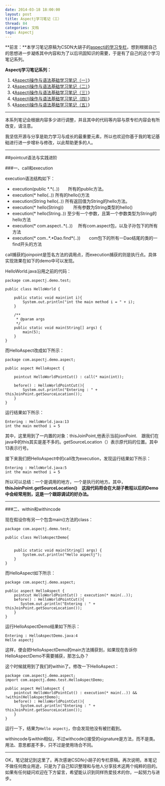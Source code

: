 ```yaml
---
date: 2014-03-18 18:00:00
layout: post
title: Aspectj学习笔记（三）
thread: 84
categories: 文档
tags: Aspectj
---
```


**前言：**本学习笔记原稿为CSDN大胡子的[aspectj的学习专栏](http://my.csdn.net/zl3450341)，想到根据自己的思想进一步凝练其中内容和为了以后巩固知识的需要，于是有了自己的这个学习笔记系列。

**Aspectj学习笔记系列：**

1. 《[Aspectj操作与语法基础学习笔记（一）](http://hijiangtao.github.io/2014/03/18/AspectjStudyNode1/)》
2. 《[Aspectj操作与语法基础学习笔记（二）](http://hijiangtao.github.io/2014/03/18/AspectjStudyNode2/)》
3. 《[Aspectj操作与语法基础学习笔记（三）](http://hijiangtao.github.io/2014/03/18/AspectjStudyNode3/)》 
4. 《[Aspectj操作与语法基础学习笔记（四）](http://hijiangtao.github.io/2014/03/18/AspectjStudyNode4/)》
5. 《[Aspectj操作与语法基础学习笔记（五）](http://hijiangtao.github.io/2014/03/18/AspectjStudyNode5/)》

----

本系列笔记会根据内容多少进行调整，并且其中的代码等内容与原专栏内容会有所改变，请注意。

我坚信开源与分享是助力学习与成长的最重要元素，所以也欢迎你基于我的笔记基础进行进一步增补与修改，以此帮助更多的人。

----

##pointcut语法与实践进阶

###一、call和execution

execution语法结构如下：

* execution(public \*.\*(..))　　所有的public方法。
* execution(\* hello(..))            所有的hello()方法
* execution(String hello(..))   所有返回值为String的hello方法。
* execution(\* hello(String))  　　所有参数为String类型的hello()
* execution(\* hello(String..))      至少有一个参数，且第一个参数类型为String的hello方法
* execution(\* com.aspect..\*(..))  　所有com.aspect包，以及子孙包下的所有方法
* execution(\* com..\*.\*Dao.find\*(..))　　com包下的所有一Dao结尾的类的一find开头的方法

call捕获的joinpoint是签名方法的调用点，而execution捕获的则是执行点。具体实现效果在如下的demo中可以发现。

HelloWorld.java沿用之前的代码：

```
package com.aspectj.demo.test;  
  
public class HelloWorld {  
  
	public static void main(int i){
		System.out.println("int the main method i = " + i);
	}
	
    /** 
     * @param args 
     */  
    public static void main(String[] args) {  
    	main(5);
    }  
}
```

而HelloAspect改成如下所示：

```
package com.aspectj.demo.aspect;  
  
public aspect HelloAspect {  
  
	pointcut HelloWorldPointCut() : call(* main(int)); 
    
    before() : HelloWorldPointCut(){  
    	System.out.println("Entering : " + thisJoinPoint.getSourceLocation()); 
    }  
} 
```

运行结果如下所示：

```
Entering : HelloWorld.java:13
int the main method i = 5
```

其中，这里用到了一内置的对象：thisJoinPoint,他表示当前jionPoint.　跟我们在java中的this其实是差不多的。getSourceLocation（）表示原代码的位置。其中13表示行号。

接下来我们把HelloAspect中的call改为execution，发现运行结果如下所示：

```
Entering : HelloWorld.java:5
int the main method i = 5
```

所以可以总结：一个是调用的地方，一个是执行的地方。其中，**thisJoinPoint.getSourceLocation()　这段代码将会在大胡子教程以后的Demo中会经常用到，这是一个跟踪调试的好办法。**

----

###二、within和withincode

现在假设你有另一个包含main()方法的class：

```
package com.aspectj.demo.test;  
  
public class HelloAspectDemo{  
      
      
    public static void main(String[] args) {  
        System.out.println("Hello aspectj");  
    }  
}  
```

而HelloAspect如下所示：

```
package com.aspectj.demo.aspect;  

public aspect HelloAspect {  
    pointcut HelloWorldPointCut() : execution(* main(..));  
    before() : HelloWorldPointCut(){  
       System.out.println("Entering : " + thisJoinPoint.getSourceLocation());  
    }  
}  
```

运行HelloAspectDemo结果如下所示：

```
Entering : HelloAspectDemo.java:4
Hello aspectj
```

这样，便会把HelloAspectDemo的main方法捕获到，如果现在告诉你HelloAspectDemo不需要捕获，那怎么办？

这个时候就用到了我们的within了。修改一下HelloAspect：

```
package com.aspectj.demo.aspect;
import com.aspectj.demo.test.HelloAspectDemo;

public aspect HelloAspect {  
    pointcut HelloWorldPointCut() : execution(* main(..)) && !within(HelloAspectDemo);  
    before() : HelloWorldPointCut(){  
       System.out.println("Entering : " + thisJoinPoint.getSourceLocation());  
    }  
}  
```

运行一下，结果为`Hello aspectj`，你会发现他没有被拦截到。

withincode与within相似，不过withcode()接受的signature是方法，而不是类。用法、意思都差不多，只不过是使用场合不同。

----

OK，笔记就记到这里了。再次感谢CSDN小胡子的专栏原稿。再次说明，本笔记不做任何商业用途，只是为了自己知识整理和与他人分享技术这两个纯粹的目的。如果有任何疑问欢迎在下方留言，希望能认识到同样热爱技术的你，一起努力与进步。